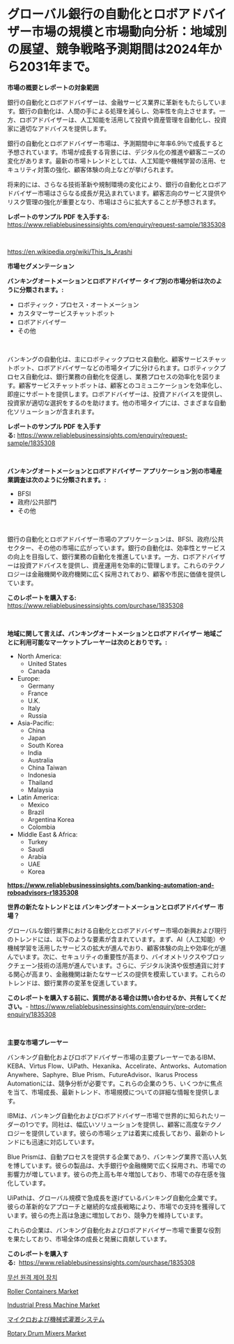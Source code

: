 <p><h1>グローバル銀行の自動化とロボアドバイザー市場の規模と市場動向分析：地域別の展望、競争戦略予測期間は2024年から2031年まで。</h1></p><p><strong>市場の概要とレポートの対象範囲</strong></p>
<p><p>銀行の自動化とロボアドバイザーは、金融サービス業界に革新をもたらしています。銀行の自動化は、人間の手による処理を減らし、効率性を向上させます。一方、ロボアドバイザーは、人工知能を活用して投資や資産管理を自動化し、投資家に適切なアドバイスを提供します。</p><p>銀行の自動化とロボアドバイザー市場は、予測期間中に年率6.9％で成長すると予想されています。市場が成長する背景には、デジタル化の推進や顧客ニーズの変化があります。最新の市場トレンドとしては、人工知能や機械学習の活用、セキュリティ対策の強化、顧客体験の向上などが挙げられます。</p><p>将来的には、さらなる技術革新や規制環境の変化により、銀行の自動化とロボアドバイザー市場はさらなる成長が見込まれています。顧客志向のサービス提供やリスク管理の強化が重要となり、市場はさらに拡大することが予想されます。</p></p>
<p><strong>レポートのサンプル PDF を入手する:</strong> <a href="https://www.reliablebusinessinsights.com/enquiry/request-sample/1835308">https://www.reliablebusinessinsights.com/enquiry/request-sample/1835308</a></p>
<p>&nbsp;</p>
<p><a href="https://en.wikipedia.org/wiki/This_Is_Arashi">https://en.wikipedia.org/wiki/This_Is_Arashi</a></p>
<p><strong>市場セグメンテーション</strong></p>
<p><strong>バンキングオートメーションとロボアドバイザー タイプ別の市場分析は次のように分類されます。:</strong></p>
<p><ul><li>ロボティック・プロセス・オートメーション</li><li>カスタマーサービスチャットボット</li><li>ロボアドバイザー</li><li>その他</li></ul></p>
<p>&nbsp;</p>
<p><p>バンキングの自動化は、主にロボティックプロセス自動化、顧客サービスチャットボット、ロボアドバイザーなどの市場タイプに分けられます。ロボティックプロセス自動化は、銀行業務の自動化を促進し、業務プロセスの効率化を図ります。顧客サービスチャットボットは、顧客とのコミュニケーションを効率化し、即座にサポートを提供します。ロボアドバイザーは、投資アドバイスを提供し、投資家が適切な選択をするのを助けます。他の市場タイプには、さまざまな自動化ソリューションが含まれます。</p></p>
<p><strong>レポートのサンプル PDF を入手する:</strong>&nbsp;<a href="https://www.reliablebusinessinsights.com/enquiry/request-sample/1835308">https://www.reliablebusinessinsights.com/enquiry/request-sample/1835308</a></p>
<p>&nbsp;</p>
<p><strong> バンキングオートメーションとロボアドバイザー アプリケーション別の市場産業調査は次のように分類されます。:</strong></p>
<p><ul><li>BFSI</li><li>政府/公共部門</li><li>その他</li></ul></p>
<p>&nbsp;</p>
<p><p>銀行の自動化とロボアドバイザー市場のアプリケーションは、BFSI、政府/公共セクター、その他の市場に広がっています。銀行の自動化は、効率性とサービスの向上を目指して、銀行業務の自動化を推進しています。一方、ロボアドバイザーは投資アドバイスを提供し、資産運用を効率的に管理します。これらのテクノロジーは金融機関や政府機関に広く採用されており、顧客や市民に価値を提供しています。</p></p>
<p><strong>このレポートを購入する:</strong>&nbsp; <a href="https://www.reliablebusinessinsights.com/purchase/1835308">https://www.reliablebusinessinsights.com/purchase/1835308</a></p>
<p>&nbsp;</p>
<p><strong>地域に関して言えば、バンキングオートメーションとロボアドバイザー 地域ごとに利用可能なマーケットプレーヤーは次のとおりです。:</strong></p>
<p><ul>
    <li>
        North America:
        <ul>
            <li>United States</li>
            <li>Canada</li>
        </ul>
    </li>
    <li>
        Europe:
        <ul>
            <li>Germany</li>
            <li>France</li>
            <li>U.K.</li>
            <li>Italy</li>
            <li>Russia</li>
        </ul>
    </li>
    <li>
        Asia-Pacific:
        <ul>
            <li>China</li>
            <li>Japan</li>
            <li>South Korea</li>
            <li>India</li>
            <li>Australia</li>
            <li>China Taiwan</li>
            <li>Indonesia</li>
            <li>Thailand</li>
            <li>Malaysia</li>
        </ul>
    </li>
    <li>
        Latin America:
        <ul>
            <li>Mexico</li>
            <li>Brazil</li>
            <li>Argentina Korea</li>
            <li>Colombia</li>
        </ul>
    </li>
    <li>
        Middle East & Africa:
        <ul>
            <li>Turkey</li>
            <li>Saudi</li>
            <li>Arabia</li>
            <li>UAE</li>
            <li>Korea</li>
        </ul>
    </li>
    </ul></p>
<p><strong><a href="https://www.reliablebusinessinsights.com/banking-automation-and-roboadvisors-r1835308">https://www.reliablebusinessinsights.com/banking-automation-and-roboadvisors-r1835308</a></strong>&nbsp;</p>
<p><strong>世界の新たなトレンドとは バンキングオートメーションとロボアドバイザー 市場？</strong></p>
<p><p>グローバルな銀行業界における自動化とロボアドバイザー市場の新興および現行のトレンドには、以下のような要素が含まれています。まず、AI（人工知能）や機械学習を活用したサービスの拡大が進んでおり、顧客体験の向上や効率化が進んでいます。次に、セキュリティの重要性が高まり、バイオメトリクスやブロックチェーン技術の活用が進んでいます。さらに、デジタル決済や仮想通貨に対する関心が高まり、金融機関は新たなサービスの提供を模索しています。これらのトレンドは、銀行業界の変革を促進しています。</p></p>
<p><strong>このレポートを購入する前に、質問がある場合は問い合わせるか、共有してください。</strong>- <a href="https://www.reliablebusinessinsights.com/enquiry/pre-order-enquiry/1835308">https://www.reliablebusinessinsights.com/enquiry/pre-order-enquiry/1835308</a></p>
<p>&nbsp;</p>
<p><strong>主要な市場プレーヤー</strong></p>
<p><p>バンキング自動化およびロボアドバイザー市場の主要プレーヤーであるIBM、KEBA、Virtus Flow、UiPath、Hexanika、Accelirate、Antworks、Automation Anywhere、Saphyre、Blue Prism、FutureAdvisor、Ikarus Process Automationには、競争分析が必要です。これらの企業のうち、いくつかに焦点を当て、市場成長、最新トレンド、市場規模についての詳細な情報を提供します。</p><p>IBMは、バンキング自動化およびロボアドバイザー市場で世界的に知られたリーダーの1つです。同社は、幅広いソリューションを提供し、顧客に高度なテクノロジーを提供しています。彼らの市場シェアは着実に成長しており、最新のトレンドにも迅速に対応しています。</p><p>Blue Prismは、自動プロセスを提供する企業であり、バンキング業界で高い人気を博しています。彼らの製品は、大手銀行や金融機関で広く採用され、市場での影響力が増しています。彼らの売上高も年々増加しており、市場での存在感を強化しています。</p><p>UiPathは、グローバル規模で急成長を遂げているバンキング自動化企業です。彼らの革新的なアプローチと継続的な成長戦略により、市場での支持を獲得しています。彼らの売上高は急速に増加しており、競争力を維持しています。</p><p>これらの企業は、バンキング自動化およびロボアドバイザー市場で重要な役割を果たしており、市場全体の成長と発展に貢献しています。</p></p>
<p><strong>このレポートを購入する:</strong>&nbsp;&nbsp;<a href="https://www.reliablebusinessinsights.com/purchase/1835308">https://www.reliablebusinessinsights.com/purchase/1835308</a></p>
<p><p><a href="https://github.com/rustymarie2024/Market-Research-Report-List-1/blob/main/7277384172565.md">무선 원격 제어 장치</a></p><p><a href="https://issuu.com/reportprime-2/docs/roller-containers-market-size-2030.pptx">Roller Containers Market</a></p><p><a href="https://github.com/syaifulanwaramsyori/Market-Research-Report-List-1/blob/main/industrial-press-machine-market.md">Industrial Press Machine Market</a></p><p><a href="https://github.com/roulaayoub-saad/Market-Research-Report-List-2/blob/main/6938422160461.md">マイクロおよび機械式灌漑システム</a></p><p><a href="https://github.com/vregtldg37/Market-Research-Report-List-1/blob/main/rotary-drum-mixers-market.md">Rotary Drum Mixers Market</a></p></p>